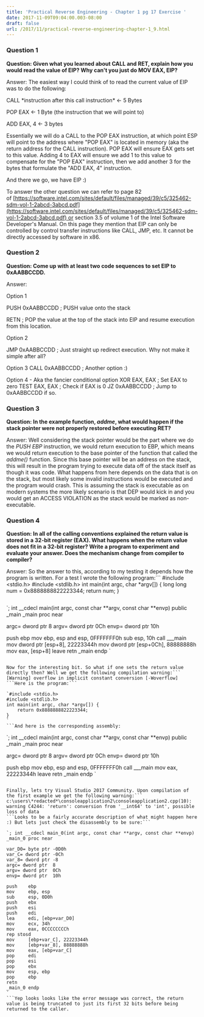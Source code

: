 ```yaml
---
title: 'Practical Reverse Engineering - Chapter 1 pg 17 Exercise '
date: 2017-11-09T09:04:00.003-08:00
draft: false
url: /2017/11/practical-reverse-engineering-chapter-1_9.html
---
```


### Question 1


**Question: Given what you learned about CALL and RET, explain how you would read the value of EIP? Why can't you just do MOV EAX, EIP?**



Answer: The easiest way I could think of to read the current value of EIP was to do the following:



CALL \*instruction after this call instruction\* <- 5 Bytes

POP EAX <- 1 Byte (the instruction that we will point to)

ADD EAX, 4 <- 3 bytes



Essentially we will do a CALL to the POP EAX instruction, at which point ESP will point to the address where "POP EAX" is located in memory (aka the return address for the CALL instruction). POP EAX will ensure EAX gets set to this value. Adding 4 to EAX will ensure we add 1 to this value to compensate for the "POP EAX" instruction, then we add another 3 for the bytes that formulate the "ADD EAX, 4" instruction.



And there we go, we have EIP :)



To answer the other question we can refer to page 82 of [https://software.intel.com/sites/default/files/managed/39/c5/325462-sdm-vol-1-2abcd-3abcd.pdf](https://software.intel.com/sites/default/files/managed/39/c5/325462-sdm-vol-1-2abcd-3abcd.pdf) or section 3.5 of volume 1 of the Intel Software Developer's Manual. On this page they mention that EIP can only be controlled by control transfer instructions like CALL, JMP, etc. It cannot be directly accessed by software in x86.



### Question 2


**Question: Come up with at least two code sequences to set EIP to 0xAABBCCDD.**



Answer:



Option 1

PUSH 0xAABBCCDD ; PUSH value onto the stack

RETN ; POP the value at the top of the stack into EIP and resume execution from this location.



Option 2

JMP 0xAABBCCDD ; Just straight up redirect execution. Why not make it simple after all?

Option 3
CALL 0xAABBCCDD ; Another option :)

Option 4 - Aka the fancier conditional option
XOR EAX, EAX ; Set EAX to zero
TEST EAX, EAX ; Check if EAX is 0
JZ 0xAABBCCDD ; Jump to 0xAABBCCDD if so.



### Question 3


**Question: In the example function, _addme_, what would happen if the stack pointer were not properly restored before executing RET?**



Answer: Well considering the stack pointer would be the part where we do the _PUSH EBP_ instruction, we would return execution to EBP, which means we would return execution to the base pointer of the function that called the _addme()_ function. Since this base pointer will be an address on the stack, this will result in the program trying to execute data off of the stack itself as though it was code. What happens from here depends on the data that is on the stack, but most likely some invalid instructions would be executed and the program would crash. This is assuming the stack is executable as on modern systems the more likely scenario is that DEP would kick in and you would get an ACCESS VIOLATION as the stack would be marked as non-executable.



### Question 4


**Question: In all of the calling conventions explained the return value is stored in a 32-bit register (EAX). What happens when the return value does not fit in a 32-bit register? Write a program to experiment and evaluate your answer. Does the mechanism change from compiler to compiler?**



Answer: So the answer to this, according to my testing it depends how the program is written. For a test I wrote the following program:```
#include <stdio.h>
#include <stdlib.h>
int main(int argc, char *argv[]) {
 long long num = 0x8888888822223344;
 return num;
}

```The output of this when compiled with Dev C++ 5.11 with the TDM-GCC 4.9.2 32 Bit Release option and then decompiled with IDA Pro was as follows:
```

`; int __cdecl main(int argc, const char **argv, const char **envp)
public _main
_main proc near

argc= dword ptr 8
argv= dword ptr 0Ch
envp= dword ptr 10h

push ebp
mov ebp, esp
and esp, 0FFFFFFF0h
sub esp, 10h
call ___main
mov dword ptr [esp+8], 22223344h
mov dword ptr [esp+0Ch], 88888888h
mov eax, [esp+8]
leave
retn
_main endp
`
```As can be seen in this solution, GCC has attempted to try and save a 64 bit number by using the stack to store the upper 32 bits of the number at \[ESP+0xC\] and the lower 32 bits of the number at \[ESP+0x8\]. However it only returns the lower 32 bits of the number as EAX is set to the value of \[ESP+0x8\], which will just contain the lower 32 bits of 0x8888888822223344, aka 0x22223344.

Now for the interesting bit. So what if one sets the return value directly then? Well we get the following compilation warning:```
[Warning] overflow in implicit constant conversion [-Woverflow]
```Here is the program:```

`#include <stdio.h>
#include <stdlib.h>
int main(int argc, char *argv[]) {
    return 0x8888888822223344;
}
`
```And here is the corresponding assembly:
```

`; int __cdecl main(int argc, const char **argv, const char **envp)
public _main
_main proc near

argc= dword ptr  8
argv= dword ptr  0Ch
envp= dword ptr  10h

push    ebp
mov     ebp, esp
and     esp, 0FFFFFFF0h
call    ___main
mov     eax, 22223344h
leave
retn
_main endp
`
```Looks like our number got truncated again, but unlike last time no attempt was made to actually try to save the upper 32 bits of the number specified as the return address anywhere. The compiler instead decided to optimize things and just drop the upper 32 bits entirely, thereby only utilizing the lower 32 bits, aka 0x22223344, in its operations.

Finally, lets try Visual Studio 2017 Community. Upon compilation of the first example we get the following warning:```
c:\users\*redacted*\consoleapplication2\consoleapplication2.cpp(10): warning C4244: 'return': conversion from '__int64' to 'int', possible loss of data
```Looks to be a fairly accurate description of what might happen here :) But lets just check the disassembly to be sure:```

`; int __cdecl main_0(int argc, const char **argv, const char **envp)
_main_0 proc near

var_D0= byte ptr -0D0h
var_C= dword ptr -0Ch
var_8= dword ptr -8
argc= dword ptr  8
argv= dword ptr  0Ch
envp= dword ptr  10h

push    ebp
mov     ebp, esp
sub     esp, 0D0h
push    ebx
push    esi
push    edi
lea     edi, [ebp+var_D0]
mov     ecx, 34h
mov     eax, 0CCCCCCCCh
rep stosd
mov     [ebp+var_C], 22223344h
mov     [ebp+var_8], 88888888h
mov     eax, [ebp+var_C]
pop     edi
pop     esi
pop     ebx
mov     esp, ebp
pop     ebp
retn
_main_0 endp
`
```Yep looks looks like the error message was correct, the return value is being truncated to just its first 32 bits before being returned to the caller.